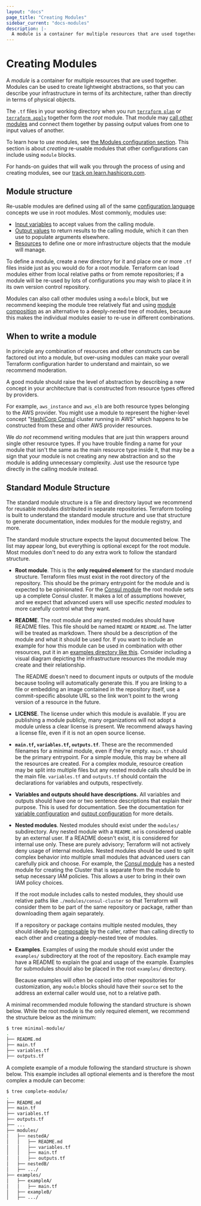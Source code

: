 ```yaml
---
layout: "docs"
page_title: "Creating Modules"
sidebar_current: "docs-modules"
description: |-
  A module is a container for multiple resources that are used together.
---
```


# Creating Modules

A _module_ is a container for multiple resources that are used together.
Modules can be used to create lightweight abstractions, so that you can
describe your infrastructure in terms of its architecture, rather than
directly in terms of physical objects.

The `.tf` files in your working directory when you run [`terraform plan`](/docs/commands/plan.html)
or [`terraform apply`](/docs/commands/apply.html) together form the _root_
module. That module may [call other modules](/docs/configuration/modules.html#calling-a-child-module)
and connect them together by passing output values from one to input values
of another.

To learn how to _use_ modules, see [the Modules configuration section](/docs/configuration/modules.html).
This section is about _creating_ re-usable modules that other configurations
can include using `module` blocks.

For hands-on guides that will walk you through the process of using and creating
modules, see our [track on
learn.hashicorp.com](https://learn.hashicorp.com/terraform/modules/modules-overview?utm_source=WEBSITE&utm_medium=WEB_IO&utm_offer=ARTICLE_PAGE&utm_content=DOCS).

## Module structure

Re-usable modules are defined using all of the same
[configuration language](/docs/configuration/) concepts we use in root modules.
Most commonly, modules use:

* [Input variables](/docs/configuration/variables.html) to accept values from
  the calling module.
* [Output values](/docs/configuration/outputs.html) to return results to the
  calling module, which it can then use to populate arguments elsewhere.
* [Resources](/docs/configuration/resources.html) to define one or more
  infrastructure objects that the module will manage.

To define a module, create a new directory for it and place one or more `.tf`
files inside just as you would do for a root module. Terraform can load modules
either from local relative paths or from remote repositories; if a module will
be re-used by lots of configurations you may wish to place it in its own
version control repository.

Modules can also call other modules using a `module` block, but we recommend
keeping the module tree relatively flat and using [module composition](./composition.html)
as an alternative to a deeply-nested tree of modules, because this makes
the individual modules easier to re-use in different combinations.

## When to write a module

In principle any combination of resources and other constructs can be factored
out into a module, but over-using modules can make your overall Terraform
configuration harder to understand and maintain, so we recommend moderation.

A good module should raise the level of abstraction by describing a new concept
in your architecture that is constructed from resource types offered by
providers.

For example, `aws_instance` and `aws_elb` are both resource types belonging to
the AWS provider. You might use a module to represent the higher-level concept
"[HashiCorp Consul](https://www.consul.io/) cluster running in AWS" which
happens to be constructed from these and other AWS provider resources.

We _do not_ recommend writing modules that are just thin wrappers around single
other resource types. If you have trouble finding a name for your module that
isn't the same as the main resource type inside it, that may be a sign that
your module is not creating any new abstraction and so the module is
adding unnecessary complexity. Just use the resource type directly in the
calling module instead.

## Standard Module Structure

The standard module structure is a file and directory layout we recommend for
reusable modules distributed in separate repositories. Terraform tooling is
built to understand the standard module structure and use that structure to
generate documentation, index modules for the module registry, and more.

The standard module structure expects the layout documented below. The list may
appear long, but everything is optional except for the root module. Most modules
don't need to do any extra work to follow the standard structure.

* **Root module**. This is the **only required element** for the standard
  module structure. Terraform files must exist in the root directory of
  the repository. This should be the primary entrypoint for the module and is
  expected to be opinionated. For the
  [Consul module](https://registry.terraform.io/modules/hashicorp/consul)
  the root module sets up a complete Consul cluster. It makes a lot of assumptions
  however, and we expect that advanced users will use specific _nested modules_
  to more carefully control what they want.

* **README**. The root module and any nested modules should have README
  files. This file should be named `README` or `README.md`. The latter will
  be treated as markdown. There should be a description of the module and
  what it should be used for. If you want to include an example for how this
  module can be used in combination with other resources, put it in an [examples
  directory like this](https://github.com/hashicorp/terraform-aws-consul/tree/master/examples).
  Consider including a visual diagram depicting the infrastructure resources
  the module may create and their relationship.

  The README doesn't need to document inputs or outputs of the module because
  tooling will automatically generate this. If you are linking to a file or
  embedding an image contained in the repository itself, use a commit-specific
  absolute URL so the link won't point to the wrong version of a resource in the
  future.

* **LICENSE**. The license under which this module is available. If you are
  publishing a module publicly, many organizations will not adopt a module
  unless a clear license is present. We recommend always having a license
  file, even if it is not an open source license.

* **`main.tf`, `variables.tf`, `outputs.tf`**. These are the recommended filenames for
  a minimal module, even if they're empty. `main.tf` should be the primary
  entrypoint. For a simple module, this may be where all the resources are
  created. For a complex module, resource creation may be split into multiple
  files but any nested module calls should be in the main file. `variables.tf`
  and `outputs.tf` should contain the declarations for variables and outputs,
  respectively.

* **Variables and outputs should have descriptions.** All variables and
  outputs should have one or two sentence descriptions that explain their
  purpose. This is used for documentation. See the documentation for
  [variable configuration](/docs/configuration/variables.html) and
  [output configuration](/docs/configuration/outputs.html) for more details.

* **Nested modules**. Nested modules should exist under the `modules/`
  subdirectory. Any nested module with a `README.md` is considered usable
  by an external user. If a README doesn't exist, it is considered for internal
  use only. These are purely advisory; Terraform will not actively deny usage
  of internal modules. Nested modules should be used to split complex behavior
  into multiple small modules that advanced users can carefully pick and
  choose. For example, the
  [Consul module](https://registry.terraform.io/modules/hashicorp/consul)
  has a nested module for creating the Cluster that is separate from the
  module to setup necessary IAM policies. This allows a user to bring in their
  own IAM policy choices.

  If the root module includes calls to nested modules, they should use relative
  paths like `./modules/consul-cluster` so that Terraform will consider them
  to be part of the same repository or package, rather than downloading them
  again separately.

  If a repository or package contains multiple nested modules, they should
  ideally be [composable](./composition.html) by the caller, rather than
  calling directly to each other and creating a deeply-nested tree of modules.

* **Examples**. Examples of using the module should exist under the
  `examples/` subdirectory at the root of the repository. Each example may have
  a README to explain the goal and usage of the example. Examples for
  submodules should also be placed in the root `examples/` directory.

  Because examples will often be copied into other repositories for
  customization, any `module` blocks should have their `source` set to the
  address an external caller would use, not to a relative path.

A minimal recommended module following the standard structure is shown below.
While the root module is the only required element, we recommend the structure
below as the minimum:

```sh
$ tree minimal-module/
.
├── README.md
├── main.tf
├── variables.tf
├── outputs.tf
```

A complete example of a module following the standard structure is shown below.
This example includes all optional elements and is therefore the most
complex a module can become:

```sh
$ tree complete-module/
.
├── README.md
├── main.tf
├── variables.tf
├── outputs.tf
├── ...
├── modules/
│   ├── nestedA/
│   │   ├── README.md
│   │   ├── variables.tf
│   │   ├── main.tf
│   │   ├── outputs.tf
│   ├── nestedB/
│   ├── .../
├── examples/
│   ├── exampleA/
│   │   ├── main.tf
│   ├── exampleB/
│   ├── .../
```
